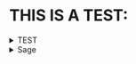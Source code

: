 # THIS IS A TEST:
<details>
 <summary>TEST</summary>
  This text will be hidden if your browser supports it.
</details>
<details>
 <summary>Sage</summary>
  is AWESOME.
  </details>
